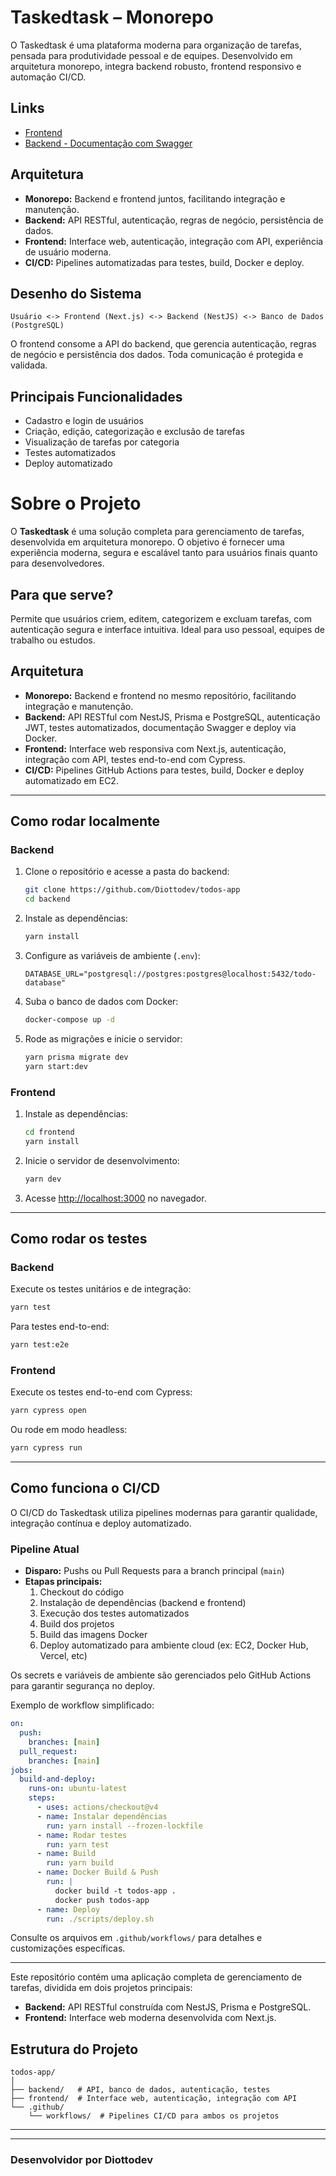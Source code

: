 # Taskedtask – Monorepo

O Taskedtask é uma plataforma moderna para organização de tarefas, pensada para produtividade pessoal e de equipes. Desenvolvido em arquitetura monorepo, integra backend robusto, frontend responsivo e automação CI/CD.

## Links

- [Frontend](https://app.todolist.diottodev.com/register)
- [Backend - Documentação com Swagger](https://api.todolist.diottodev.com/api)

## Arquitetura

- **Monorepo:** Backend e frontend juntos, facilitando integração e manutenção.
- **Backend:** API RESTful, autenticação, regras de negócio, persistência de dados.
- **Frontend:** Interface web, autenticação, integração com API, experiência de usuário moderna.
- **CI/CD:** Pipelines automatizadas para testes, build, Docker e deploy.

## Desenho do Sistema

```
Usuário <-> Frontend (Next.js) <-> Backend (NestJS) <-> Banco de Dados (PostgreSQL)
```

O frontend consome a API do backend, que gerencia autenticação, regras de negócio e persistência dos dados. Toda comunicação é protegida e validada.

## Principais Funcionalidades

- Cadastro e login de usuários
- Criação, edição, categorização e exclusão de tarefas
- Visualização de tarefas por categoria
- Testes automatizados
- Deploy automatizado

# Sobre o Projeto

O **Taskedtask** é uma solução completa para gerenciamento de tarefas, desenvolvida em arquitetura monorepo. O objetivo é fornecer uma experiência moderna, segura e escalável tanto para usuários finais quanto para desenvolvedores.

## Para que serve?

Permite que usuários criem, editem, categorizem e excluam tarefas, com autenticação segura e interface intuitiva. Ideal para uso pessoal, equipes de trabalho ou estudos.

## Arquitetura

- **Monorepo:** Backend e frontend no mesmo repositório, facilitando integração e manutenção.
- **Backend:** API RESTful com NestJS, Prisma e PostgreSQL, autenticação JWT, testes automatizados, documentação Swagger e deploy via Docker.
- **Frontend:** Interface web responsiva com Next.js, autenticação, integração com API, testes end-to-end com Cypress.
- **CI/CD:** Pipelines GitHub Actions para testes, build, Docker e deploy automatizado em EC2.

---

## Como rodar localmente

### Backend

1. Clone o repositório e acesse a pasta do backend:
   ```bash
   git clone https://github.com/Diottodev/todos-app
   cd backend
   ```
2. Instale as dependências:
   ```bash
   yarn install
   ```
3. Configure as variáveis de ambiente (`.env`):
   ```env
   DATABASE_URL="postgresql://postgres:postgres@localhost:5432/todo-database"
   ```
4. Suba o banco de dados com Docker:
   ```bash
   docker-compose up -d
   ```
5. Rode as migrações e inicie o servidor:
   ```bash
   yarn prisma migrate dev
   yarn start:dev
   ```

### Frontend

1. Instale as dependências:
   ```bash
   cd frontend
   yarn install
   ```
2. Inicie o servidor de desenvolvimento:
   ```bash
   yarn dev
   ```
3. Acesse [http://localhost:3000](http://localhost:3000) no navegador.

---

## Como rodar os testes

### Backend

Execute os testes unitários e de integração:

```bash
yarn test
```

Para testes end-to-end:

```bash
yarn test:e2e
```

### Frontend

Execute os testes end-to-end com Cypress:

```bash
yarn cypress open
```

Ou rode em modo headless:

```bash
yarn cypress run
```

---

## Como funciona o CI/CD

O CI/CD do Taskedtask utiliza pipelines modernas para garantir qualidade, integração contínua e deploy automatizado.

### Pipeline Atual

- **Disparo:** Pushs ou Pull Requests para a branch principal (`main`)
- **Etapas principais:**
  1. Checkout do código
  2. Instalação de dependências (backend e frontend)
  3. Execução dos testes automatizados
  4. Build dos projetos
  5. Build das imagens Docker
  6. Deploy automatizado para ambiente cloud (ex: EC2, Docker Hub, Vercel, etc)

Os secrets e variáveis de ambiente são gerenciados pelo GitHub Actions para garantir segurança no deploy.

Exemplo de workflow simplificado:

```yaml
on:
  push:
    branches: [main]
  pull_request:
    branches: [main]
jobs:
  build-and-deploy:
    runs-on: ubuntu-latest
    steps:
      - uses: actions/checkout@v4
      - name: Instalar dependências
        run: yarn install --frozen-lockfile
      - name: Rodar testes
        run: yarn test
      - name: Build
        run: yarn build
      - name: Docker Build & Push
        run: |
          docker build -t todos-app .
          docker push todos-app
      - name: Deploy
        run: ./scripts/deploy.sh
```

Consulte os arquivos em `.github/workflows/` para detalhes e customizações específicas.

---

Este repositório contém uma aplicação completa de gerenciamento de tarefas, dividida em dois projetos principais:

- **Backend:** API RESTful construída com NestJS, Prisma e PostgreSQL.
- **Frontend:** Interface web moderna desenvolvida com Next.js.

## Estrutura do Projeto

```
todos-app/
│
├── backend/   # API, banco de dados, autenticação, testes
├── frontend/  # Interface web, autenticação, integração com API
└── .github/
    └── workflows/  # Pipelines CI/CD para ambos os projetos
```

---

---

### Desenvolvidor por Diottodev
